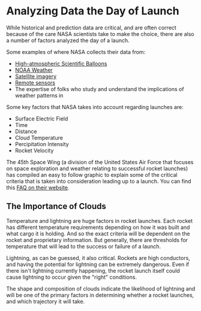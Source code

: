 # Analyzing Data the Day of Launch

While historical and prediction data are critical, and are often correct because of the care NASA scientists take to make the choice, there are also a number of factors analyzed the day of a launch.

Some examples of where NASA collects their data from:
- [High-atmospheric Scientific Balloons](https://www.nasa.gov/scientificballoons)
- [NOAA Weather](https://www.noaa.gov/weather)
- [Satellite imagery](https://weather.msfc.nasa.gov/GOES/)
- [Remote sensors](https://nasadaacs.eos.nasa.gov/learn/remote-sensors)
- The expertise of folks who study and understand the implications of weather patterns in 

Some key factors that NASA takes into account regarding launches are:
- Surface Electric Field
- Time
- Distance
- Cloud Temperature
- Percipitation Intensity
- Rocket Velocity

The 45th Space Wing (a division of the United States Air Force that focuses on space exploration and weather relating to successful rocket launches) has compiled an easy to follow graphic to explain some of the critical criteria that is taken into consideration leading up to a launch. You can find this [FAQ on their website](https://www.patrick.af.mil/Portals/14/Weather/45WS%20Launch%20Forecast%20FAQ%20final.pdf?ver=2020-05-26-164030-040).

## The Importance of Clouds

Temperature and lightning are huge factors in rocket launches. Each rocket has different temperature requirements depending on how it was built and what cargo it is holding. And so the exact criteria will be dependent on the rocket and proprietary information. But generally, there are thresholds for temperature that will lead to the success or failure of a launch. 

Lightning, as can be guessed, it also critical. Rockets are high conductors, and having the potential for lightning can be extremely dangerous. Even if there isn't lightning currently happening, the rocket launch itself could cause lightning to occur given the "right" conditions. 

The shape and composition of clouds indicate the likelihood of lightning and will be one of the primary factors in determining whether a rocket launches, and which trajectory it will take.
